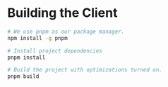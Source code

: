 # Building the Client

```bash
# We use pnpm as our package manager.
npm install -g pnpm

# Install project dependencies
pnpm install

# Build the project with optimizations turned on.
pnpm build
```
